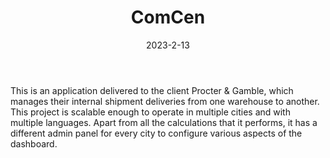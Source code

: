 ﻿---
date: '2023-2-13'
title: 'ComCen'
github: ''
external: ''
company: 'Fractal Analytics'
showInProjects: true
tech:
  - Python
  - Flask
  - React
---

This is an application delivered to the client Procter & Gamble, which manages their internal shipment deliveries from one warehouse to another. This project is scalable enough to operate in multiple cities and with multiple languages. Apart from all the calculations that it performs, it has a different admin panel for every city to configure various aspects of the dashboard.
